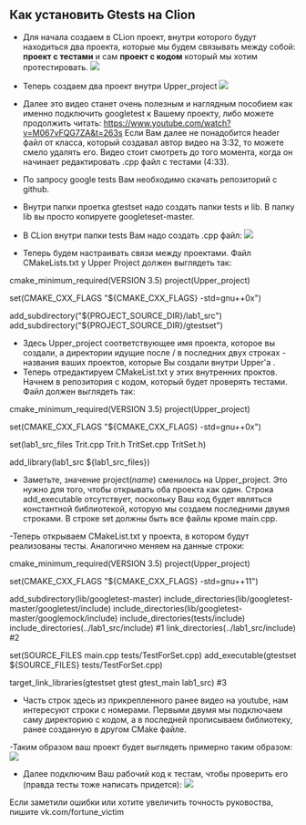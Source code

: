 ## Как установить Gtests на Clion

- Для начала создаем в CLion проект, внутри которого будут находиться два проекта, которые мы будем связывать между собой: **проект с тестами** и сам **проект с кодом** который мы хотим протестировать.
![](https://sun9-23.userapi.com/impf/tXDVbPOQB0fHe7tgoBopolfVxhkTb6F6yfSR5g/p89bH6OnQzk.jpg?size=515x494&quality=96&proxy=1&sign=e2ef83fb7dfb7f5cbd7cc2aa8432dd31 )

- Теперь создаем два проект внутри Upper_project
![](https://sun9-67.userapi.com/impf/QCLLmEJh3xhazxdmluJZOw5igolaQaeMEr_yqA/m_yWgw6AXOs.jpg?size=514x365&quality=96&proxy=1&sign=1e968e88963bfb474d6789eaded46185)
- Далее это видео станет очень полезным и наглядным пособием как именно подключить googletest к Вашему проекту, либо можете продолжить читать:
https://www.youtube.com/watch?v=M067vFQG7ZA&t=263s
Если Вам далее не понадобится header файл от класса, который создавал автор видео на 3:32, то можете смело удалять его. Видео стоит смотреть до того момента, когда он начинает редактировать .cpp файл с тестами (4:33).

- По запросу google tests Вам необходимо скачать репозиторий с github.
- Внутри папки проетка gtestset надо создать папки tests и lib. В папку lib вы просто копируете googleteset-master.
- В CLion внутри папки tests Вам надо создать .cpp файл:
![](https://sun9-44.userapi.com/impf/zfMABEgAhXkVyhqJoavYYbMs0zf5Nswjc8SFlg/9xJaLiUm1po.jpg?size=494x219&quality=96&proxy=1&sign=4251e88baa2fc6156b01dc44404198bd)

- Теперь будем настраивать связи между проектами. Файл CMakeLists.txt у Upper Project должен выглядеть так:

cmake_minimum_required(VERSION 3.5)
project(Upper_project)

set(CMAKE_CXX_FLAGS "${CMAKE_CXX_FLAGS} -std=gnu++0x")

add_subdirectory("${PROJECT_SOURCE_DIR}/lab1_src")
add_subdirectory("${PROJECT_SOURCE_DIR}/gtestset")

- Здесь Upper_project соответствующее имя проекта, которое вы создали, а директории идущие после / в последних двух строках - названия ваших проектов, которые Вы создали внутри Upper'а .
- Теперь отредактируем CMakeList.txt у этих внутренних проктов. Начнем в репозитория с кодом, который будет проверять тестами. Файл должен выглядеть так:

cmake_minimum_required(VERSION 3.5)
project(Upper_project)

set(CMAKE_CXX_FLAGS "${CMAKE_CXX_FLAGS} -std=gnu++0x")

set(lab1_src_files Trit.cpp Trit.h TritSet.cpp TritSet.h)

add_library(lab1_src ${lab1_src_files})

- Заметьте, значение project(*name*) сменилось на Upper_project. Это нужно для того, чтобы открывать оба проекта как один. Строка add_executable отсутствует, поскольку Ваш код будет являться константной библиотекой, которую мы создаем последними двумя строками. В строке set должны быть все файлы кроме main.cpp.

-Теперь открываем CMakeList.txt у проекта, в котором будут реализованы тесты. Аналогично меняем на данные строки:

cmake_minimum_required(VERSION 3.5)
project(Upper_project)

set(CMAKE_CXX_FLAGS "${CMAKE_CXX_FLAGS} -std=gnu++11")

add_subdirectory(lib/googletest-master)
include_directories(lib/googletest-master/googletest/include)
include_directories(lib/googletest-master/googlemock/include)
include_directories(tests/include)
include_directories(../lab1_src/include) #1
link_directories(../lab1_src/include) #2

set(SOURCE_FILES main.cpp tests/TestForSet.cpp)
add_executable(gtestset ${SOURCE_FILES} tests/TestForSet.cpp)

target_link_libraries(gtestset gtest gtest_main lab1_src) #3

- Часть строк здесь из прикрепленного ранее видео на youtube, нам интересуют строки с номерами. Первыми двумя мы подключаем саму директорию с кодом, а в последней прописываем библиотеку, ранее созданную в другом CMake файле.

-Таким образом ваш проект будет выглядеть примерно таким образом:
![](https://sun9-73.userapi.com/impf/4gqrk4JwrFHSXPA1EBkt95bQS32oOHNJanvMyA/e0tX5zg35_g.jpg?size=513x619&quality=96&proxy=1&sign=e6b34396586f2f0eba3402dc16f5c7e3)
- Далее подключим Ваш рабочий код к тестам, чтобы проверить его (правда тесты тоже написать придется):
![](https://sun9-45.userapi.com/impf/eKqyub0UMPSW-bPuNc98X2xzF2_S1hhOyAKAKQ/_Drz3hmqbes.jpg?size=741x323&quality=96&proxy=1&sign=f86882020d17b4124316640670d165b3)

Если заметили ошибки или хотите увеличить точность руковоства, пишите vk.com/fortune_victim

